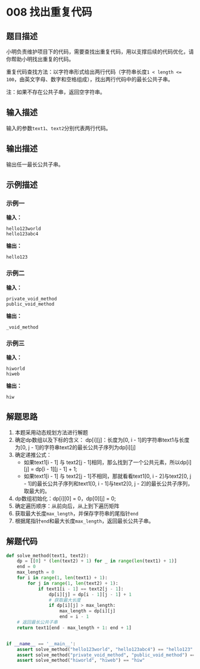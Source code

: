 # 008 找出重复代码

## 题目描述

小明负责维护项目下的代码，需要查找出重复代码，用以支撑后续的代码优化，请你帮助小明找出重复的代码。

重复代码查找方法：以字符串形式给出两行代码（字符串长度`1 < length <= 100`，由英文字母、数字和空格组成），找出两行代码中的最长公共子串。

注：如果不存在公共子串，返回空字符串。

## 输入描述

输入的参数`text1`、`text2`分别代表两行代码。

## 输出描述

输出任一最长公共子串。

## 示例描述

### 示例一

**输入：**
```text
hello123world
hello123abc4
```

**输出：**
```text
hello123
```

### 示例二

**输入：**
```text
private_void_method
public_void_method
```

**输出：**
```text
_void_method
```

### 示例三

**输入：**
```text
hiworld
hiweb
```

**输出：**
```text
hiw
```

## 解题思路

1. 本题采用动态规划方法进行解题
2. 确定dp数组以及下标的含义：
   dp[i][j]：⻓度为[0, i - 1]的字符串text1与⻓度为[0, j - 1]的字符串text2的最⻓公共⼦序列为dp[i][j]
3. 确定递推公式：
   - 如果text1[i - 1] 与 text2[j - 1]相同，那么找到了⼀个公共元素，所以dp[i][j] = dp[i - 1][j - 1] + 1;
   - 如果text1[i - 1] 与 text2[j - 1]不相同，那就看看text1[0, i - 2]与text2[0, j - 1]的最⻓公共⼦序列和text1[0, i - 1]与text2[0, j - 2]的最⻓公共⼦序列，取最⼤的。
4. dp数组初始化：dp[i][0] = 0，dp[0][j] = 0;
5. 确定遍历顺序：从前向后，从上到下遍历矩阵
6. 获取最大长度`max_length`，并保存字符串的尾指针`end`
7. 根据尾指针`end`和最大长度`max_length`，返回最长公共子串。
     
## 解题代码

```python
def solve_method(text1, text2):
    dp = [[0] * (len(text2) + 1) for _ in range(len(text1) + 1)]
    end = 0
    max_length = 0
    for i in range(1, len(text1) + 1):
        for j in range(1, len(text2) + 1):
            if text1[i - 1] == text2[j - 1]:
                dp[i][j] = dp[i - 1][j - 1] + 1
                # 获取最大长度
                if dp[i][j] > max_length:
                    max_length = dp[i][j]
                    end = i - 1
    # 返回最长公共子串                
    return text1[end - max_length + 1: end + 1]


if __name__ == '__main__':
    assert solve_method("hello123world", "hello123abc4") == "hello123"
    assert solve_method("private_void_method", "public_void_method") == "_void_method"
    assert solve_method("hiworld", "hiweb") == "hiw"
```